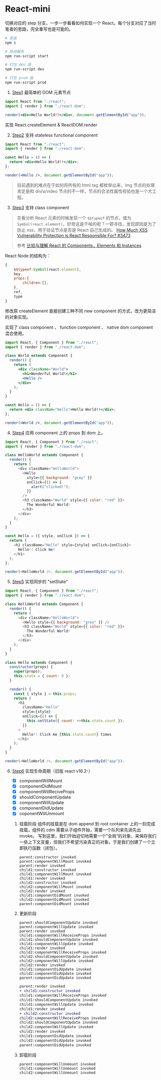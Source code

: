 # React-mini

切换对应的 step 分支，一步一步看看如何实现一个 React。每个分支对应了当时笔者的思路，完全重写也是可能的。

```bash
# 安装
npm i

# 启动服务
npm run-script start

# 打包 dev 版
npm run-script dev

# 打包 prod 版
npm run-script prod
```

1.  [Step1](https://github.com/daweilv/Hello-React/tree/step1)
    最简单的 DOM 元素节点

```jsx
import React from "./react";
import { render } from "./react-dom";

render(<div>Hello World!!</div>, document.getElementById("app"));
```

实现 React.createElement & ReactDOM.render

2.  [Step2](https://github.com/daweilv/Hello-React/tree/step2)
    支持 stateless functional component

```jsx
import React from "./react";
import { render } from "./react-dom";

const Hello = () => {
  return <div>Hello World!!</div>;
};

render(<Hello />, document.getElementById("app"));
```

> 目前遇到的难点在于如何将所有的 html tag 都枚举出来，img 节点的处理肯定是和 div/a/video 节点的不一样，节点的合法性属性校验也是一个大工程。

3.  [Step3](https://github.com/daweilv/Hello-React/tree/step3)
    支持 class component

> 在看分析 React 元素的时候发现一个 `$$typeof` 的节点，值为 `Symbol(react.element)`，好奇这是干啥的呢？一顿寻找，发现原因是为了防止 xss，用于验证节点是否是 React 自己生成的。
> [How Much XSS Vulnerability Protection is React Responsible For? #3473](https://github.com/facebook/react/issues/3473)

> 参考
> [比较与理解 React 的 Components，Elements 和 Instances](https://github.com/creeperyang/blog/issues/30)

React Node 的结构为：

```js
{
    $$typeof:Symbol(react.element),
    key,
    props:{
        children:[],
    },
    ref,
    type
}
```

修改原 createElement 直接创建三种不同 new component 的方式，改为更简洁的对象实现。

实现了 class component 、 function component 、 native dom component 混合使用。

```jsx
import React, { Component } from "./react";
import { render } from "./react-dom";

class World extends Component {
  render() {
    return (
      <div className="World">
        <h1>Wonderful World!</h1>
        <Hello />
      </div>
    );
  }
}

const Hello = () => {
  return <div classNam="Hello">Hello World!!</div>;
};

render(<World />, document.getElementById("app"));
```

4.  [Step4](https://github.com/daweilv/Hello-React/tree/step4)
    应用 component 上的 props 到 dom 上。

```js
import React, { Component } from "./react";
import { render } from "./react-dom";

class HelloWorld extends Component {
  render() {
    return (
      <div className="HelloWorld">
        <Hello
          style={{ background: "grey" }}
          onClick={() => {
            alert("clicked!");
          }}
        />
        <h3 className="World" style={{ color: "red" }}>
          The Wonderful World!
        </h3>
      </div>
    );
  }
}

const Hello = ({ style, onClick }) => {
  return (
    <h1 className="Hello" style={style} onClick={onClick}>
      Hello!! Click me!
    </h1>
  );
};

render(<HelloWorld />, document.getElementById("app"));
```

5.  [Step5](https://github.com/daweilv/Hello-React/tree/step5)
    实现同步的 "setState"

```js
import React, { Component } from "./react";
import { render } from "./react-dom";

class HelloWorld extends Component {
  render() {
    return (
      <div className="HelloWorld">
        <Hello style={{ background: "grey" }} />
        <h3 className="World" style={{ color: "red" }}>
          The Wonderful World!
        </h3>
      </div>
    );
  }
}

class Hello extends Component {
  constructor(props) {
    super(props);
    this.state = { count: 0 };
  }

  render() {
    const { style } = this.props;
    return (
      <h1
        className="Hello"
        style={style}
        onClick={() => {
          this.setState({ count: ++this.state.count });
        }}
      >
        Hello!! Click me {this.state.count} times
      </h1>
    );
  }
}

render(<HelloWorld />, document.getElementById("app"));
```

6.  [Step6](https://github.com/daweilv/Hello-React/tree/step6)
    实现生命周期（旧版 react v16.2-）

    - [x] componentWillMount
    - [x] componentDidMount
    - [x] componentWillReciveProps
    - [x] shouldComponentUpdate
    - [x] componentWillUpdate
    - [x] componentDidUpdate
    - [x] coponentWillUnmount

    1.  挂载阶段
        组件的挂载是在 dom append 到 root container 上的一刻完成挂载，组件的 cdm 需要从子组件开始，需要一个队列来先进先出 invoke。
        写到这里，我们开始迫切地需要一个“全局”的对象，来保存我们一些上下文变量，但我们不希望污染真正的对象。于是我们创建了一个立即执行函数（闭包）。

        ```
        parent:constructor invoked
        parent:componentWillMount invoked
        parent:render invoked
        child1:constructor invoked
        child1:componentWillMount invoked
        child1:render invoked
        child2:constructor invoked
        child2:componentWillMount invoked
        child2:render invoked
        child1:componentDidMount invoked
        child2:componentDidMount invoked
        parent:componentDidMount invoked
        ```

    2.  更新阶段


        ```
        parent:shouldComponentUpdate invoked
        parent:componentWillUpdate invoked
        parent:render invoked
        child1:componentWillReceiveProps invoked
        child1:shouldComponentUpdate invoked
        child1:componentWillUpdate invoked
        child1:render invoked
        child2:componentWillReceiveProps invoked
        child2:shouldComponentUpdate invoked
        child2:componentWillUpdate invoked
        child2:render invoked
        child1:componentDidUpdate invoked
        child2:componentDidUpdate invoked
        parent:componentDidUpdate invoked
        ```

        ```diff
        parent:render invoked
        + child1:constructor invoked
        child1:componentWillReceiveProps invoked
        child1:shouldComponentUpdate invoked
        child1:componentWillUpdate invoked
        child1:render invoked
        + child2:constructor invoked
        child2:componentWillReceiveProps invoked
        child2:shouldComponentUpdate invoked
        child2:componentWillUpdate invoked
        child2:render invoked
        child1:componentDidUpdate invoked
        child2:componentDidUpdate invoked
        parent:componentDidUpdate invoked
        ```

    3.  卸载阶段


        ```
        parent:componentWillUnmount invoked
        child1:componentWillUnmount invoked
        child2:componentWillUnmount invoked
        ```
